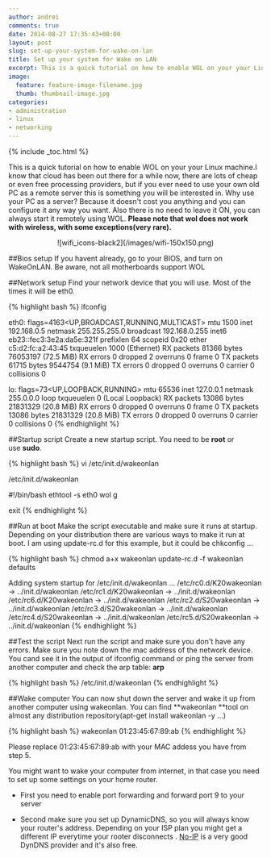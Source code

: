 ```yaml
---
author: andrei
comments: true
date: 2014-08-27 17:35:43+00:00
layout: post
slug: set-up-your-system-for-wake-on-lan
title: Set up your system for Wake on LAN
excerpt: This is a quick tutorial on how to enable WOL on your your Linux machine.
image:
  feature: feature-image-filename.jpg
  thumb: thumbnail-image.jpg 
categories:
- administration
- linux
- networking
---
```


{% include _toc.html %}

This is a quick tutorial on how to enable WOL on your your Linux machine.I know that cloud has been out there for a while now, there are lots of cheap or even free processing providers, but if you ever need to use your own old PC as a remote server this is something you will be interested in. Why use your PC as a server? Because it doesn't cost you anything and you can configure it any way you want. Also there is no need to leave it ON, you can always start it remotely using WOL. **Please note that wol does not work with wireless, with some exceptions(very rare).**

<div style="text-align:center" markdown="1">
![wifi_icons-black2](/images/wifi-150x150.png)
</div>

##Bios setup
If you havent already, go to your BIOS, and turn on WakeOnLAN. Be aware, not all motherboards support WOL 

##Network setup
Find your network device that you will use. Most of the times it will be eth0.

{% highlight bash %}
ifconfig

eth0: flags=4163<UP,BROADCAST,RUNNING,MULTICAST> mtu 1500
inet 192.168.0.5 netmask 255.255.255.0 broadcast 192.168.0.255
inet6 eb23::fec3:3e2a:da5e:321f prefixlen 64 scopeid 0x20 ether c5:d2:fc:a2:43:45 txqueuelen 1000 (Ethernet)
RX packets 81366 bytes 76053197 (72.5 MiB)
RX errors 0 dropped 2 overruns 0 frame 0
TX packets 61715 bytes 9544754 (9.1 MiB)
TX errors 0 dropped 0 overruns 0 carrier 0 collisions 0

lo: flags=73<UP,LOOPBACK,RUNNING> mtu 65536
inet 127.0.0.1 netmask 255.0.0.0
loop txqueuelen 0 (Local Loopback)
RX packets 13086 bytes 21831329 (20.8 MiB)
RX errors 0 dropped 0 overruns 0 frame 0
TX packets 13086 bytes 21831329 (20.8 MiB)
TX errors 0 dropped 0 overruns 0 carrier 0 collisions 0
{% endhighlight %}

##Startup script
Create a new startup script. You need to be **root** or use **sudo**.

{% highlight bash %}
vi /etc/init.d/wakeonlan

/etc/init.d/wakeonlan

#!/bin/bash
ethtool -s eth0 wol g

exit
{% endhighlight %}

##Run at boot
Make the script executable and make sure it runs at startup. Depending on your distribution there are various ways to make it run at boot. I am using update-rc.d for this example, but it could be chkconfig ...

{% highlight bash %}
chmod a+x wakeonlan
update-rc.d -f wakeonlan defaults

Adding system startup for /etc/init.d/wakeonlan ...
/etc/rc0.d/K20wakeonlan -> ../init.d/wakeonlan
/etc/rc1.d/K20wakeonlan -> ../init.d/wakeonlan
/etc/rc6.d/K20wakeonlan -> ../init.d/wakeonlan
/etc/rc2.d/S20wakeonlan -> ../init.d/wakeonlan
/etc/rc3.d/S20wakeonlan -> ../init.d/wakeonlan
/etc/rc4.d/S20wakeonlan -> ../init.d/wakeonlan
/etc/rc5.d/S20wakeonlan -> ../init.d/wakeonlan
{% endhighlight %}

##Test the script
Next run the script and make sure you don't have any errors. Make sure you note down the mac address of the network device.
You cand see it in the output of ifconfig command or ping the server from another computer and check the arp table: **arp**

{% highlight bash %}
/etc/init.d/wakeonlan
{% endhighlight %}

##Wake computer
You can now shut down the server and wake it up from another computer using wakeonlan. You can find **wakeonlan **tool on almost any distribution repository(apt-get install wakeonlan -y ...)

{% highlight bash %}
wakeonlan 01:23:45:67:89:ab
{% endhighlight %}

Please replace 01:23:45:67:89:ab with your MAC addess you have from step 5.

You might want to wake your computer from internet, in that case you need to set up some settings on your home router.

	
  * First you need to enable port forwarding and forward port 9 to your server

	
  * Second make sure you set up DynamicDNS, so you will always know your router's address. Depending on your ISP plan you might get a different IP everytime your rooter disconnects . [No-IP](http://www.noip.com/) is a very good DynDNS provider and it's also free.



